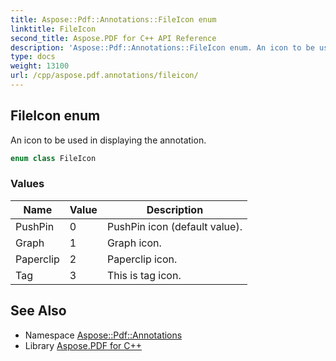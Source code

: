```yaml
---
title: Aspose::Pdf::Annotations::FileIcon enum
linktitle: FileIcon
second_title: Aspose.PDF for C++ API Reference
description: 'Aspose::Pdf::Annotations::FileIcon enum. An icon to be used in displaying the annotation in C++.'
type: docs
weight: 13100
url: /cpp/aspose.pdf.annotations/fileicon/
---
```

## FileIcon enum


An icon to be used in displaying the annotation.

```cpp
enum class FileIcon
```

### Values

| Name | Value | Description |
| --- | --- | --- |
| PushPin | 0 | PushPin icon (default value). |
| Graph | 1 | Graph icon. |
| Paperclip | 2 | Paperclip icon. |
| Tag | 3 | This is tag icon. |

## See Also

* Namespace [Aspose::Pdf::Annotations](../)
* Library [Aspose.PDF for C++](../../)
